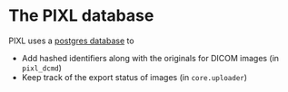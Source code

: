 # The PIXL database

PIXL uses a [postgres database](../../postgres/README.md) to 

- Add hashed identifiers along with the originals for DICOM images (in `pixl_dcmd`)
- Keep track of the export status of images (in `core.uploader`)

